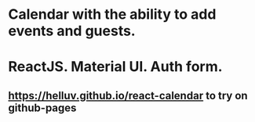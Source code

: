 # Calendar with the ability to add events and guests.
# ReactJS. Material UI. Auth form.

## https://helluv.github.io/react-calendar to try on github-pages
